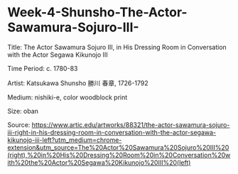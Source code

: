 # Week-4-Shunsho-The-Actor-Sawamura-Sojuro-III-

Title: The Actor Sawamura Sojuro III, in His Dressing Room in Conversation with the Actor Segawa Kikunojo III

Time Period: c. 1780-83

Artist: Katsukawa Shunsho 勝川 春章, 1726-1792

Medium: nishiki-e, color woodblock print 

Size: oban 

Source: https://www.artic.edu/artworks/88321/the-actor-sawamura-sojuro-iii-right-in-his-dressing-room-in-conversation-with-the-actor-segawa-kikunojo-iii-left?utm_medium=chrome-extension&utm_source=The%20Actor%20Sawamura%20Sojuro%20III%20(right),%20in%20His%20Dressing%20Room%20in%20Conversation%20with%20the%20Actor%20Segawa%20Kikunojo%20III%20(left) 
